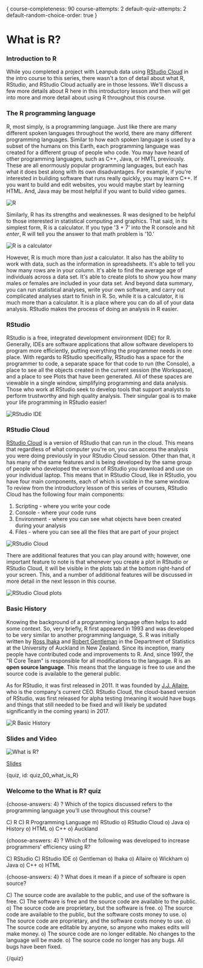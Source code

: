 {
course-completeness: 90
course-attempts: 2
default-quiz-attempts: 2
default-random-choice-order: true
}

# What is R?

### Introduction to R

While you completed a project with Leanpub data using [RStudio Cloud](rstudio.cloud) in the intro course to this series, there wasn't a ton of detail about what R, RStudio, and RStudio Cloud actually are in those lessons. We'll discuss a few more details about R here in this introductory lesson and then will get into more and more detail about using R throughout this course. 

### The R programming language

R, most simply, is a programming language. Just like there are many different spoken languages throughout the world, there are many different programming languages. Similar to how each spoken language is used by a subset of the humans on this Earth, each programming language was created for a different group of people who code. You may have heard of other programming languages, such as C++, Java, or HMTL previously. These are all enormously popular programming languages, but each has what it does best along with its own disadvantages. For example, if you're interested in building software that runs really quickly, you may learn C++. If you want to build and edit websites, you would maybe start by learning HTML. And, Java may be most helpful if you want to build video games. 

![R](images/00_what_is_R/00_R_what_is_R-1.png)

Similarly, R has its strengths and weaknesses. R was designed to be helpful to those interested in statistical computing and graphics. That said, in its simplest form, R is a calculator. If you type '3 + 7' into the R console and hit _enter_, R will tell you the answer to that math problem is '10.'

![R is a calculator](images/00_what_is_R/00_R_what_is_R-2.png)
 
However, R is much more than *just* a calculator. It also has the ability to work with data, such as the information in spreadsheets. It's able to tell you how many rows are in your column. It's able to find the average age of individuals across a data set. It's able to create plots to show you how many males or females are included in your data set. And beyond data summary, you can run statistical analyses, write your own software, and carry out complicated analyses start to finish in R. So, while it is a calculator, it is much more than a calculator. It is a place where you can do all of your data analysis. RStudio makes the process of doing an analysis in R easier.

### RStudio

RStudio is a free, integrated development environment (IDE) for R. Generally, IDEs are software applications that allow software developers to program more efficiently, putting everything the programmer needs in one place. With regards to RStudio specifically, RStudio has a space for the programmer to code, a separate space for that code to run (the Console), a place to see all the objects created in the current session (the Workspace), and a place to see Plots that have been generated. All of these spaces are viewable in a single window, simplifying programming and data analysis. Those who work at RStudio seek to develop tools that support analysts to perform trustworthy and high quality analysis. Their singular goal is to make your life programming in RStudio easier! 

![RStudio IDE](images/00_what_is_R/00_R_what_is_R-3.png)

### RStudio Cloud

[RStudio Cloud](rstudio.cloud) is a version of RStudio that can run in the cloud. This means that regardless of what computer you're on, you can access the analysis you were doing previously in your RStudio Cloud session. Other than that, it has many of the same features and is being developed by the same group of people who developed the version of RStudio you download and use on your individual laptop. This means that in RStudio Cloud, like in RStudio, you have four main components, each of which is visible in the same window. To review from the introductory lesson of this series of courses, RStudio Cloud has the following four main components:

1. Scripting - where you write your code
2. Console - where your code runs 
3. Environment - where you can see what objects have been created during your analysis 
4. Files - where you can see all the files that are part of your project

![RStudio Cloud](images/00_what_is_R/00_R_what_is_R-4.png)

There are additional features that you can play around with; however, one important feature to note is that whenever you create a plot in RStudio or RStudio Cloud, it will be visible in the plots tab at the bottom right-hand of your screen. This, and a number of additional features will be discussed in more detail in the next lesson in this course.

![RStudio Cloud plots](images/00_what_is_R/00_R_what_is_R-5.png)

### Basic History 

Knowing the background of a programming language often helps to add some context. So, very briefly, R first appeared in 1993 and was developed to be very similar to another programming language, S. R was initially written by [Ross Ihaka](https://www.stat.auckland.ac.nz/~ihaka/) and [Robert Gentleman](https://www.linkedin.com/in/robert-gentleman-06845098/) in the Department of Statistics at the University of Auckland in New Zealand. Since its inception, many people have contributed code and improvements to R. And, since 1997, the "R Core Team" is responsible for all modifications to the language. R is an **open source language**. This means that the language is free to use and the source code is available to the general public.

As for RStudio, it was first released in 2011. It was founded by [J.J. Allaire](https://www.linkedin.com/in/jjallaire/), who is the company's current CEO. RStudio Cloud, the cloud-based version of RStudio, was first released for alpha testing (meaning it would have bugs and things that still needed to be fixed and will likely be updated significantly in the coming years) in 2017.

![R Basic History](images/00_what_is_R/00_R_what_is_R-6.png)

### Slides and Video

![What is R?](https://www.youtube.com/watch?v=1Vq6qHVjE5c)

[Slides](https://docs.google.com/presentation/d/1-GwpqNvTqNtobrgF-o0SCD0SvUwlv1b_MYF8QnyMHJk/edit?usp=sharing)


{quiz, id: quiz_00_what_is_R}

### Welcome to the What is R? quiz

{choose-answers: 4}
? Which of the topics discussed refers to the programming language you'll use throughout this course?

C) R
C) R Programming Language
m) RStudio
o) RStudio Cloud
o) Java
o) History
o) HTML
o) C++
o) Auckland

{choose-answers: 4}
? Which of the following was developed to increase programmers' efficiency using R?

C) RStudio
C) RStudio IDE
o) Gentleman 
o) Ihaka
o) Allaire
o) Wickham
o) Java
o) C++
o) HTML

{choose-answers: 4}
? What does it mean if a piece of software is open source?

C) The source code are available to the public, and use of the software is free.
C) The software is free and the source code are available to the public.
o) The source code are proprietary, but the software is free.
o) The source code are available to the public, but the software costs money to use.
o) The source code are proprietary, and the software costs money to use.
o) The source code are editable by anyone, so anyone who makes edits will make money.
o) The source code are no longer editable. No changes to the language will be made.
o) The source code no longer has any bugs. All bugs have been fixed. 

{/quiz}

